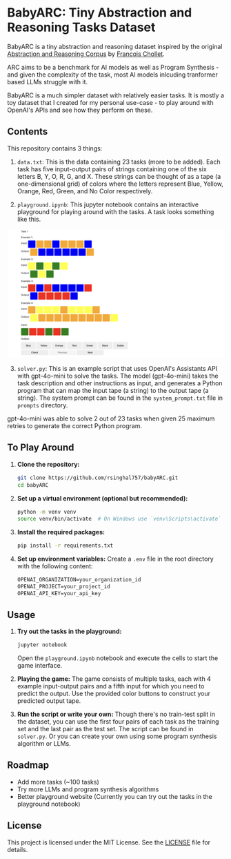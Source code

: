 # BabyARC: Tiny Abstraction and Reasoning Tasks Dataset

BabyARC is a tiny abstraction and reasoning dataset inspired by the original [Abstraction and Reasoning Corpus](https://github.com/fchollet/ARC-AGI/) by [Francois Chollet](https://x.com/fchollet).

ARC aims to be a benchmark for AI models as well as Program Synthesis - and given the complexity of the task, most AI models inlcuding tranformer based LLMs struggle with it.

BabyARC is a much simpler dataset with relatively easier tasks. It is mostly a toy dataset that I created for my personal use-case - to play around with OpenAI's APIs and see how they perform on these.

## Contents

This repository contains 3 things:

1. `data.txt`: This is the data containing 23 tasks (more to be added). Each task has five input-output pairs of strings containing one of the six letters B, Y, O, R, G, and X. These strings can be thought of as a tape (a one-dimensional grid) of colors where the letters represent Blue, Yellow, Orange, Red, Green, and No Color respectively.

2. `playground.ipynb`: This jupyter notebook contains an interactive playground for playing around with the tasks. A task looks something like this.

![Task 1](assets/task_1.png)

3. `solver.py`: This is an example script that uses OpenAI's Assistants API with gpt-4o-mini to solve the tasks. The model (gpt-4o-mini) takes the task description and other instructions as input, and generates a Python program that can map the input tape (a string) to the output tape (a string). The system prompt can be found in the `system_prompt.txt` file in `prompts` directory.

gpt-4o-mini was able to solve 2 out of 23 tasks when given 25 maximum retries to generate the correct Python program.

## To Play Around

1. **Clone the repository:**
    ```bash
    git clone https://github.com/rsinghal757/babyARC.git
    cd babyARC
    ```

2. **Set up a virtual environment (optional but recommended):**
    ```bash
    python -m venv venv
    source venv/bin/activate  # On Windows use `venv\Scripts\activate`
    ```

3. **Install the required packages:**
    ```bash
    pip install -r requirements.txt
    ```

4. **Set up environment variables:**
    Create a `.env` file in the root directory with the following content:
    ```
    OPENAI_ORGANIZATION=your_organization_id
    OPENAI_PROJECT=your_project_id
    OPENAI_API_KEY=your_api_key
    ```

## Usage

1. **Try out the tasks in the playground:**
    ```bash
    jupyter notebook
    ```
    Open the `playground.ipynb` notebook and execute the cells to start the game interface.

2. **Playing the game:**
    The game consists of multiple tasks, each with 4 example input-output pairs and a fifth input for which you need to predict the output. Use the provided color buttons to construct your predicted output tape.

3. **Run the script or write your own:**
    Though there's no train-test split in the dataset, you can use the first four pairs of each task as the training set and the last pair as the test set. The script can be found in `solver.py`. Or you can create your own using some program synthesis algorithm or LLMs.

## Roadmap

- Add more tasks (~100 tasks)
- Try more LLMs and program synthesis algorithms
- Better playground website (Currently you can try out the tasks in the playground notebook)

## License

This project is licensed under the MIT License. See the [LICENSE](LICENSE) file for details.